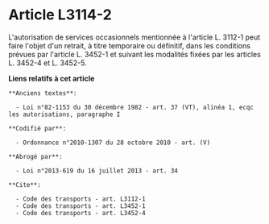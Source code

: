 # Article L3114-2

L'autorisation de services occasionnels mentionnée à l'article L. 3112-1 peut faire l'objet d'un retrait, à titre temporaire
ou définitif, dans les conditions prévues par l'article L. 3452-1 et suivant les modalités fixées par les articles L. 3452-4
et L. 3452-5.

**Liens relatifs à cet article**

	**Anciens textes**:

	  - Loi n°82-1153 du 30 décembre 1982 - art. 37 (VT), alinéa 1, ecqc les autorisations, paragraphe I

	**Codifié par**:

	  - Ordonnance n°2010-1307 du 28 octobre 2010 - art. (V)

	**Abrogé par**:

	  - Loi n°2013-619 du 16 juillet 2013 - art. 34

	**Cite**:

	  - Code des transports - art. L3112-1
	  - Code des transports - art. L3452-1
	  - Code des transports - art. L3452-4

